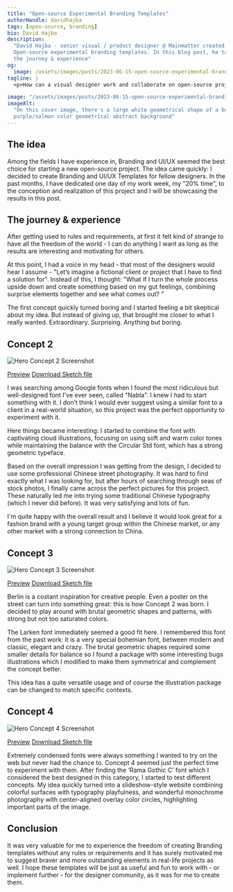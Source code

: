 ```yaml
---
title: "Open-source Experimental Branding Templates"
authorHandle: davidhajba
tags: [open-source, branding]
bio: David Hajba
description:
  "David Hajba - senior visual / product designer @ Mainmatter created
  Open-source experimental branding templates. In this blog post, he talks about
  the journey & experience"
og:
  image: /assets/images/posts/2023-06-15-open-source-experimental-branding-templates/og-image.jpg
tagline: |
  <p>How can a visual designer work and collaborate on open-source projects? As an applied art service provider/ex-freelancer, my projects always started with a client and project requirements. The number of projects I did for myself just for fun was significantly shrinking, especially since becoming a first-time father. At Mainmatter everyone spends 20% of their time as an active member of the open-source community, so I had to find a way.</p>

image: "/assets/images/posts/2023-06-15-open-source-experimental-branding-templates/header-illustration.jpg"
imageAlt:
  "On this cover image, there's a large white geometrical shape of a bug on a
  purple/salmon color geometrical abstract background"
---
```


## The idea

Among the fields I have experience in, Branding and UI/UX seemed the best choice
for starting a new open-source project. The idea came quickly: I decided to
create Branding and UI/UX Templates for fellow designers. In the past months, I
have dedicated one day of my work week, my "20% time", to the conception and
realization of this project and I will be showcasing the results in this post.

## The journey & experience

After getting used to rules and requirements, at first it felt kind of strange
to have all the freedom of the world - I can do anything I want as long as the
results are interesting and motivating for others.

At this point, I had a voice in my head - that most of the designers would hear
I assume - "Let’s imagine a fictional client or project that I have to find a
solution for". Instead of this, I thought: "What if I turn the whole process
upside down and create something based on my gut feelings, combining surprise
elements together and see what comes out? "

The first concept quickly turned boring and I started feeling a bit skeptical
about my idea. But instead of giving up, that brought me closer to what I really
wanted. Extraordinary. Surprising. Anything but boring.

## Concept 2

![Hero Concept 2 Screenshot](/assets/images/posts/2023-06-15-open-source-experimental-branding-templates/concept_2.jpg)

[Preview](https://scene.zeplin.io/project/6455081b1dc67b3c0c397b0e/screen/646f712c6f352921c02462e6)
[Download Sketch file](https://drive.google.com/drive/folders/1Ns0HDHztA8Ki6v8kp8L9NoxP69fI7D-c)

I was searching among Google fonts when I found the most ridiculous but
well-designed font I've ever seen, called "Nabla". I knew I had to start
something with it. I don’t think I would ever suggest using a similar font to a
client in a real-world situation, so this project was the perfect opportunity to
experiment with it.

Here things became interesting: I started to combine the font with captivating
cloud illustrations, focusing on using soft and warm color tones while
maintaining the balance with the Circular Std font, which has a strong geometric
typeface.

Based on the overall impression I was getting from the design, I decided to use
some professional Chinese street photography. It was hard to find exactly what I
was looking for, but after hours of searching through seas of stock photos, I
finally came across the perfect pictures for this project. These naturally led
me into trying some traditional Chinese typography (which I never did before).
It was very satisfying and lots of fun.

I'm quite happy with the overall result and I believe it would look great for a
fashion brand with a young target group within the Chinese market, or any other
market with a strong connection to China.

## Concept 3

![Hero Concept 3 Screenshot](/assets/images/posts/2023-06-15-open-source-experimental-branding-templates/concept_3.jpg)

[Preview](https://scene.zeplin.io/project/6455081b1dc67b3c0c397b0e/screen/64709e41b998e22206a0ad16)
[Download Sketch file](https://drive.google.com/drive/folders/1Ns0HDHztA8Ki6v8kp8L9NoxP69fI7D-c)

Berlin is a costant inspiration for creative people. Even a poster on the street
can turn into something great: this is how Concept 2 was born. I decided to play
around with brutal geometric shapes and patterns, with strong but not too
saturated colors.

​The Larken font immediately seemed a good fit here. I remembered this font from
the past work: it is a very special bohemian font, between modern and classic,
elegant and crazy. The brutal geometric shapes required some smaller details for
balance so I found a package with some interesting bugs illustrations which I
modified to make them symmetrical and complement the concept better.

This idea has a quite versatile usage and of course the illustration package can
be changed to match specific contexts.

## Concept 4

![Hero Concept 4 Screenshot](/assets/images/posts/2023-06-15-open-source-experimental-branding-templates/concept_4.jpg)

[Preview](https://scene.zeplin.io/project/6455081b1dc67b3c0c397b0e/screen/64709e5e678ed3223e6f312a)
[Download Sketch file](https://drive.google.com/drive/folders/1Ns0HDHztA8Ki6v8kp8L9NoxP69fI7D-c)

Extremely condensed fonts were always something I wanted to try on the web but
never had the chance to. Concept 4 seemed just the perfect time to experiment
with them. After finding the ‘Rama Gothic C’ font which I considered the best
designed in this category, I started to test different concepts. My idea quickly
turned into a slideshow-style website combining colorful surfaces with
typography playfulness, and wonderful monochrome photography with center-aligned
overlay color circles, highlighting important parts of the image.

## Conclusion

It was very valuable for me to experience the freedom of creating Branding
templates without any rules or requirements and it has surely motivated me to
suggest braver and more outstanding elements in real-life projects as well. I
hope these templates will be just as useful and fun to work with - or implement
further - for the designer community, as it was for me to create them.

